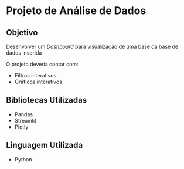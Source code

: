 # Projeto de Análise de Dados
## Objetivo
Desenvolver um _Dashboard_ para visualização de uma base da base de dados inserida

O projeto deveria contar com:
- Filtros interativos
- Gráficos interativos

## Bibliotecas Utilizadas
- Pandas
- Streamlit
- Plotly

## Linguagem Utilizada
- Python
